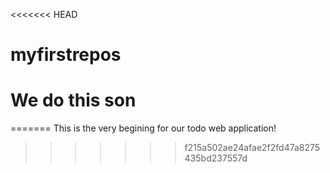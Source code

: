 <<<<<<< HEAD
# myfirstrepos

<title> Yuh </title>

<h1> We do this son </h1>

=======
This is the very begining for our todo web application!
>>>>>>> f215a502ae24afae2f2fd47a8275435bd237557d
